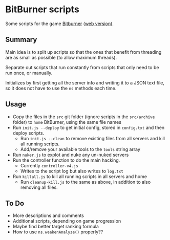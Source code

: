 # BitBurner scripts

Some scripts for the game [Bitburner](https://store.steampowered.com/app/1812820/Bitburner/) ([web version](https://danielyxie.github.io/bitburner/)).

## Summary

Main idea is to split up scripts so that the ones that benefit from threading are as small as possible (to allow maximum threads).

Separate out scripts that run constantly from scripts that only need to be run once, or manually.

Initializes by first getting all the server info and writing it to a JSON text file, so it does not have to use the `ns` methods each time.

## Usage

* Copy the files in the `src` git folder (ignore scripts in the `src/archive` folder) to `home` BitBurner, using the same file names
* Run `init.js --deploy` to get initial config, stored in `config.txt` and then deploy scripts.
  * Run `init.js --clean` to remove existing files from all servers and kill all running scripts.
  * Add/remove your available tools to the `tools` string array
* Run `nuker.js` to explot and nuke any un-nuked servers
* Run the controller function to do the main hacking.
  * Currently `controller-v4.js`
  * Writes to the script log but also writes to `log.txt`
* Run `killall.js` to kill all running scripts in all servers and home
  * Run `cleanup-kill.js` to the same as above, in addition to also removing all files.

## To Do

* More descriptions and comments
* Additional scripts, depending on game progression
* Maybe find better target ranking formula
* How to use `ns.weakenAnalyze()` properly??